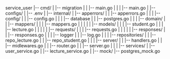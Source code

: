 service_user
|-- cmd/
|   |-- migration
|   |   |-- main.go
|   |
|   |-- main.go
|
|-- configs/
|   |-- .env
|
|-- internal/
|   |-- apperrors/
|   |   |-- apperrors.go
|   |
|   |-- config/
|   |   |-- config.go
|   |
|   |-- database
|   |   |-- postgres.go
|   |
|   |-- domain/
|   |   |-- mappers/
|   |   |   |-- mappers.go
|   |   |
|   |   |-- models/
|   |   |   |-- student.go
|   |   |   |-- lecture.go
|   |   |
|   |   |-- requests/
|   |   |   |-- requests.go
|   |   |
|   |   |-- responses/
|   |       |-- responses.go
|   |
|   |-- logger
|   |       |-- log.go
|   |
|   |-- repositories/
|   |   |-- repo_lecture.go
|   |   |-- repo_student.go
|   |
|   |-- server/
|   |   |-- handlers.go
|   |   |-- midlewares.go
|   |   |-- router.go
|   |   |-- server.go
|   |
|   |-- services/
|       |-- user_service.go
|       |-- lecture_service.go
|
|-- mock/
    |-- postgres_mock.go
